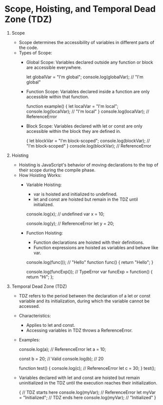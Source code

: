 # Scope, Hoisting, and Temporal Dead Zone (TDZ)

1. Scope
   - Scope determines the accessibility of variables in different parts of the code.
   - Types of Scope:
     - Global Scope: Variables declared outside any function or block are accessible everywhere.
      
       let globalVar = "I'm global";
       console.log(globalVar); // "I'm global"
       
     - Function Scope: Variables declared inside a function are only accessible within that function.
      
       function example() {
           let localVar = "I'm local";
           console.log(localVar); // "I'm local"
       }
       console.log(localVar); // ReferenceError
       
     - Block Scope: Variables declared with let or const are only accessible within the block they are defined in.
      
       {
           let blockVar = "I'm block-scoped";
           console.log(blockVar); // "I'm block-scoped"
       }
       console.log(blockVar); // ReferenceError
       
2. Hoisting
   - Hoisting is JavaScript's behavior of moving declarations to the top of their scope during the compile phase.
   - How Hoisting Works:
     - Variable Hoisting:
       - var is hoisted and initialized to undefined.
       - let and const are hoisted but remain in the TDZ until initialized.
      
       console.log(x); // undefined
       var x = 10;

       console.log(y); // ReferenceError
       let y = 20;
       
     - Function Hoisting:
       - Function declarations are hoisted with their definitions.
       - Function expressions are hoisted as variables and behave like var.
      
       console.log(func()); // "Hello"
       function func() {
           return "Hello";
       }

       console.log(funcExp()); // TypeError
       var funcExp = function() {
           return "Hi";
       };
       
3. Temporal Dead Zone (TDZ)
   - TDZ refers to the period between the declaration of a let or const variable and its initialization, during which the variable cannot be accessed.
   - Characteristics:
     - Applies to let and const.
     - Accessing variables in TDZ throws a ReferenceError.
   - Examples:
    
     console.log(a); // ReferenceError
     let a = 10;

     const b = 20; // Valid
     console.log(b); // 20

     function test() {
         console.log(c); // ReferenceError
         let c = 30;
     }
     test();
     
   - Variables declared with let and const are hoisted but remain uninitialized in the TDZ until the execution reaches their initialization.
    
     {
         // TDZ starts here
         console.log(myVar); // ReferenceError
         let myVar = "Initialized"; // TDZ ends here
         console.log(myVar); // "Initialized"
     }
